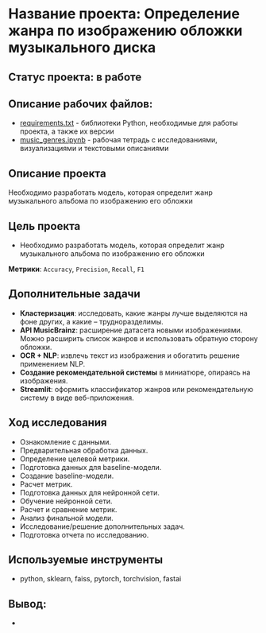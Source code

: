 # Название проекта: Определение жанра по изображению обложки музыкального диска

## Статус проекта: в работе

## Описание рабочих файлов:
- [requirements.txt](https://github.com/denis-42ds/cover_songs_search/blob/ym/requirements.txt) - библиотеки Python, необходимые для работы проекта, а также их версии
- [music_genres.ipynb](https://github.com/denis-42ds/cover_songs_search/blob/ym/music_covers.ipynb) - рабочая тетрадь с исследованиями, визуализациями и текстовыми описаниями

## Описание проекта
Необходимо разработать модель, которая определит жанр музыкального альбома по изображению его обложки

## Цель проекта
- Необходимо разработать модель, которая определит жанр музыкального альбома по изображению его обложки

**Метрики**: `Accuracy`, `Precision`, `Recall`, `F1`

## Дополнительные задачи
- **Кластеризация**: исследовать, какие жанры лучше выделяются на фоне других, а какие – трудноразделимы.
- **API MusicBrainz**: расширение датасета новыми изображениями. Можно расширить список жанров и использовать обратную сторону обложки.
- **OCR + NLP**: извлечь текст из изображения и обогатить решение применением NLP.
- **Создание рекомендательной системы** в миниатюре, опираясь на изображения.
- **Streamlit**: оформить классификатор жанров или рекомендательную систему в виде веб-приложения.

## Ход исследования
- Ознакомление с данными.
- Предварительная обработка данных.
- Определение целевой метрики.
- Подготовка данных для baseline-модели.
- Создание baseline-модели.
- Расчет метрик.
- Подготовка данных для нейронной сети.
- Обучение нейронной сети.
- Расчет и сравнение метрик.
- Анализ финальной модели.
- Исследование/решение дополнительных задач.
- Подготовка отчета по исследованию.

## Используемые инструменты
- python, sklearn, faiss, pytorch, torchvision, fastai

## Вывод:
- 
